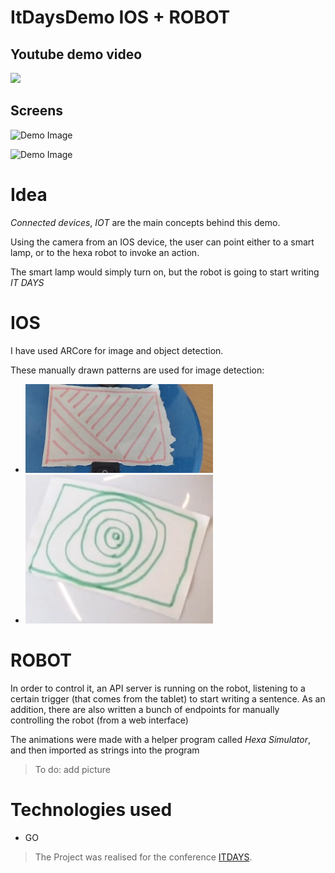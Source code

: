 # ItDaysDemo IOS + ROBOT

## Youtube demo video
[![](http://img.youtube.com/vi/5WrTGGZzSMA/0.jpg)](http://www.youtube.com/watch?v=5WrTGGZzSMA "Youtube demo video")

## Screens
![Demo Image ](https://github.com/msorins/ITDaysDemo-HexaWriting/blob/master/1.png?raw=true "Demo Image")

![Demo Image ](https://github.com/msorins/ITDaysDemo-HexaWriting/blob/master/2.PNG?raw=true "Demo Image")

# Idea
*Connected devices*, *IOT* are the main concepts behind this demo.

Using the camera from an IOS device, the user can point either to a smart lamp, or to the hexa robot to invoke an action.

The smart lamp would simply turn on, but the robot is going to start writing *IT DAYS*

# IOS
I have used ARCore for image and object detection.


These manually drawn patterns are used for image detection:
* ![Demo Image ](https://github.com/msorins/ITDaysDemo-HexaWriting/blob/master/3.jpg?raw=true "Demo Image")
* ![Demo Image ](https://github.com/msorins/ITDaysDemo-HexaWriting/blob/master/4.png?raw=true "Demo Image")

# ROBOT
In order to control it, an API server is running on the robot, listening to a certain trigger (that comes from the tablet) to start writing a sentence. As an addition, there are also written a bunch of endpoints for manually controlling the robot (from a web interface)

The animations were made with a helper program called *Hexa Simulator*, and then imported as strings into the program

> To do: add picture


# Technologies used

* GO


> The Project was realised for the conference [ITDAYS](https://www.itdays.ro/speaker/sorin-sebastian).